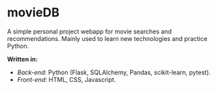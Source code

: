 # movieDB

A simple personal project webapp for movie searches and recommendations. Mainly used to learn new technologies and practice Python.

**Written in:**
- _Back-end_: Python (Flask, SQLAlchemy, Pandas, scikit-learn, pytest).
- _Front-end_: HTML, CSS, Javascript. 

